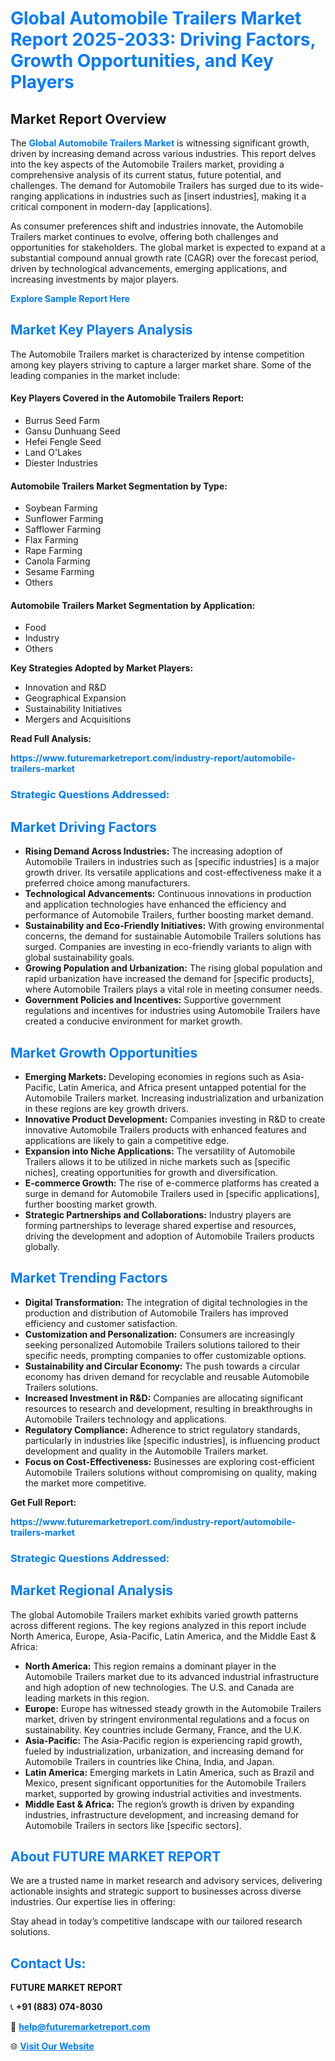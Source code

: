 <h1 style="color: #007BFF;">Global Automobile Trailers Market Report 2025-2033: Driving Factors, Growth Opportunities, and Key Players</h1>

<section id="overview">
<h2>Market Report Overview</h2>
<p>The <a href="https://www.futuremarketreport.com/industry-report/automobile-trailers-market" style="color: #007BFF; text-decoration: none;"><strong>Global Automobile Trailers Market</strong></a> is witnessing significant growth, driven by increasing demand across various industries. This report delves into the key aspects of the Automobile Trailers market, providing a comprehensive analysis of its current status, future potential, and challenges. The demand for Automobile Trailers has surged due to its wide-ranging applications in industries such as [insert industries], making it a critical component in modern-day [applications].</p>
<p>As consumer preferences shift and industries innovate, the Automobile Trailers market continues to evolve, offering both challenges and opportunities for stakeholders. The global market is expected to expand at a substantial compound annual growth rate (CAGR) over the forecast period, driven by technological advancements, emerging applications, and increasing investments by major players.</p>
</section>

<section id="overview">
<p><a href="https://www.futuremarketreport.com/request-sample/reportId=34543" style="color: #007BFF; text-decoration: none;"><strong>Explore Sample Report Here</strong></a></p>
</section>

<section id="key-players">
<h2 style="color: #007BFF;">Market Key Players Analysis</h2>
<p>The Automobile Trailers market is characterized by intense competition among key players striving to capture a larger market share. Some of the leading companies in the market include:</p>
<h4>Key Players Covered in the Automobile Trailers Report:</h4>
<ul><li>Burrus Seed Farm</li><li>Gansu Dunhuang Seed</li><li>Hefei Fengle Seed</li><li>Land O&#039;Lakes</li><li>Diester Industries</li></ul>
<h4>Automobile Trailers Market Segmentation by Type:</h4>
<ul><li>Soybean Farming</li><li>Sunflower Farming</li><li>Safflower Farming</li><li>Flax Farming</li><li>Rape Farming</li><li>Canola Farming</li><li>Sesame Farming</li><li>Others</li></ul>

<h4>Automobile Trailers Market Segmentation by Application:</h4>
<ul><li>Food</li><li>Industry</li><li>Others</li></ul>
<p><strong>Key Strategies Adopted by Market Players:</strong></p>
<ul>
<li>Innovation and R&D</li>
<li>Geographical Expansion</li>
<li>Sustainability Initiatives</li>
<li>Mergers and Acquisitions</li>
</ul>
</section>

<section>
<p><strong>Read Full Analysis: </strong></p><a href="https://www.futuremarketreport.com/industry-report/automobile-trailers-market" style="color: #007BFF; text-decoration: none;"><strong>https://www.futuremarketreport.com/industry-report/automobile-trailers-market</strong></a>
<h3 style="color: #007BFF;">Strategic Questions Addressed:</h3>
</section>

<section id="driving-factors">
<h2 style="color: #007BFF;">Market Driving Factors</h2>
<ul>
<li><strong>Rising Demand Across Industries:</strong> The increasing adoption of Automobile Trailers in industries such as [specific industries] is a major growth driver. Its versatile applications and cost-effectiveness make it a preferred choice among manufacturers.</li>
<li><strong>Technological Advancements:</strong> Continuous innovations in production and application technologies have enhanced the efficiency and performance of Automobile Trailers, further boosting market demand.</li>
<li><strong>Sustainability and Eco-Friendly Initiatives:</strong> With growing environmental concerns, the demand for sustainable Automobile Trailers solutions has surged. Companies are investing in eco-friendly variants to align with global sustainability goals.</li>
<li><strong>Growing Population and Urbanization:</strong> The rising global population and rapid urbanization have increased the demand for [specific products], where Automobile Trailers plays a vital role in meeting consumer needs.</li>
<li><strong>Government Policies and Incentives:</strong> Supportive government regulations and incentives for industries using Automobile Trailers have created a conducive environment for market growth.</li>
</ul>
</section>

<section id="growth-opportunities">
<h2 style="color: #007BFF;">Market Growth Opportunities</h2>
<ul>
<li><strong>Emerging Markets:</strong> Developing economies in regions such as Asia-Pacific, Latin America, and Africa present untapped potential for the Automobile Trailers market. Increasing industrialization and urbanization in these regions are key growth drivers.</li>
<li><strong>Innovative Product Development:</strong> Companies investing in R&D to create innovative Automobile Trailers products with enhanced features and applications are likely to gain a competitive edge.</li>
<li><strong>Expansion into Niche Applications:</strong> The versatility of Automobile Trailers allows it to be utilized in niche markets such as [specific niches], creating opportunities for growth and diversification.</li>
<li><strong>E-commerce Growth:</strong> The rise of e-commerce platforms has created a surge in demand for Automobile Trailers used in [specific applications], further boosting market growth.</li>
<li><strong>Strategic Partnerships and Collaborations:</strong> Industry players are forming partnerships to leverage shared expertise and resources, driving the development and adoption of Automobile Trailers products globally.</li>
</ul>
</section>

<section id="trending-factors">
<h2 style="color: #007BFF;">Market Trending Factors</h2>
<ul>
<li><strong>Digital Transformation:</strong> The integration of digital technologies in the production and distribution of Automobile Trailers has improved efficiency and customer satisfaction.</li>
<li><strong>Customization and Personalization:</strong> Consumers are increasingly seeking personalized Automobile Trailers solutions tailored to their specific needs, prompting companies to offer customizable options.</li>
<li><strong>Sustainability and Circular Economy:</strong> The push towards a circular economy has driven demand for recyclable and reusable Automobile Trailers solutions.</li>
<li><strong>Increased Investment in R&D:</strong> Companies are allocating significant resources to research and development, resulting in breakthroughs in Automobile Trailers technology and applications.</li>
<li><strong>Regulatory Compliance:</strong> Adherence to strict regulatory standards, particularly in industries like [specific industries], is influencing product development and quality in the Automobile Trailers market.</li>
<li><strong>Focus on Cost-Effectiveness:</strong> Businesses are exploring cost-efficient Automobile Trailers solutions without compromising on quality, making the market more competitive.</li>
</ul>
</section>

<section>
<p><strong>Get Full Report: </strong></p><a href="https://www.futuremarketreport.com/industry-report/automobile-trailers-market" style="color: #007BFF; text-decoration: none;"><strong>https://www.futuremarketreport.com/industry-report/automobile-trailers-market</strong></a>
<h3 style="color: #007BFF;">Strategic Questions Addressed:</h3>
</section>


<section id="regional-analysis">
<h2 style="color: #007BFF;">Market Regional Analysis</h2>
<p>The global Automobile Trailers market exhibits varied growth patterns across different regions. The key regions analyzed in this report include North America, Europe, Asia-Pacific, Latin America, and the Middle East & Africa:</p>
<ul>
<li><strong>North America:</strong> This region remains a dominant player in the Automobile Trailers market due to its advanced industrial infrastructure and high adoption of new technologies. The U.S. and Canada are leading markets in this region.</li>
<li><strong>Europe:</strong> Europe has witnessed steady growth in the Automobile Trailers market, driven by stringent environmental regulations and a focus on sustainability. Key countries include Germany, France, and the U.K.</li>
<li><strong>Asia-Pacific:</strong> The Asia-Pacific region is experiencing rapid growth, fueled by industrialization, urbanization, and increasing demand for Automobile Trailers in countries like China, India, and Japan.</li>
<li><strong>Latin America:</strong> Emerging markets in Latin America, such as Brazil and Mexico, present significant opportunities for the Automobile Trailers market, supported by growing industrial activities and investments.</li>
<li><strong>Middle East & Africa:</strong> The region’s growth is driven by expanding industries, infrastructure development, and increasing demand for Automobile Trailers in sectors like [specific sectors].</li>
</ul>
</section>

<footer>
<h2 style="color: #007BFF;">About FUTURE MARKET REPORT</h2>
<p>We are a trusted name in market research and advisory services, delivering actionable insights and strategic support to businesses across diverse industries. Our expertise lies in offering:</p>

<p>Stay ahead in today’s competitive landscape with our tailored research solutions.</p>

<h2 style="color: #007BFF;">Contact Us:</h2>
<p><strong>FUTURE MARKET REPORT</strong></p>
<p>📞 <strong>+91 (883) 074-8030</strong></p>
<p>📧 <strong><a href="mailto:help@futuremarketreport.com" style="color: #007BFF;">help@futuremarketreport.com</a></strong></p>
<p>🌐 <strong><a href="https://www.futuremarketreport.com/" style="color: #007BFF;">Visit Our Website</a></strong></p>
</footer>
